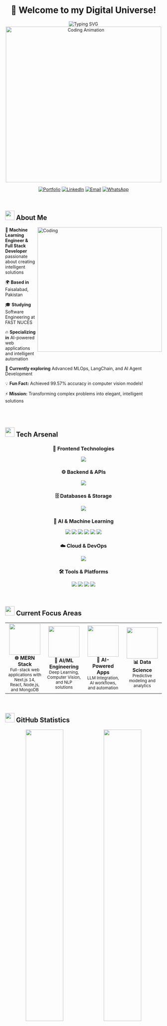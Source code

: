 # <div align="center">🚀 Welcome to my Digital Universe!</div>

<div align="center">
  <img src="https://readme-typing-svg.demolab.com?font=Poppins&weight=600&size=28&duration=3000&pause=1000&color=6366F1&background=FFFFFF00&center=true&vCenter=true&width=700&height=100&lines=Hi+there!+I'm+Nadeem+Ahmad+👋;Machine+Learning+Engineer+🤖;Full+Stack+Developer+💻;AI+Solutions+Architect+🧠;Building+the+Future+with+Code+✨" alt="Typing SVG" />
</div>

<div align="center">
  <img src="https://user-images.githubusercontent.com/74038190/225813708-98b745f2-7d22-48cf-9150-083f1b00d6c9.gif" width="500" alt="Coding Animation">
</div>

<div align="center">

[![Portfolio](https://img.shields.io/badge/🌐_Portfolio-Visit_My_Work-6366F1?style=for-the-badge&logoColor=white)](https://your-portfolio.com)
[![LinkedIn](https://img.shields.io/badge/LinkedIn-0077B5?style=for-the-badge&logo=linkedin&logoColor=white)](https://www.linkedin.com/in/nadeem-ahmad3/)
[![Email](https://img.shields.io/badge/Gmail-D14836?style=for-the-badge&logo=gmail&logoColor=white)](mailto:nadeemahmad2703@gmail.com)
[![WhatsApp](https://img.shields.io/badge/WhatsApp-25D366?style=for-the-badge&logo=whatsapp&logoColor=white)](https://wa.me/923117133585)

</div>

<br>

## <img src="https://user-images.githubusercontent.com/74038190/213844263-a8897a51-32f4-4b3b-b5c2-e1528b89f6f3.png" width="30px"> About Me

<img align="right" alt="Coding" width="400" src="https://user-images.githubusercontent.com/74038190/229223263-cf2e4b07-2615-4f87-9c38-e37600f8381a.gif">

🎯 **Machine Learning Engineer & Full Stack Developer** passionate about creating intelligent solutions

🌍 **Based in** Faisalabad, Pakistan

🎓 **Studying** Software Engineering at FAST NUCES

🔥 **Specializing in** AI-powered web applications and intelligent automation

🧠 **Currently exploring** Advanced MLOps, LangChain, and AI Agent Development

💡 **Fun Fact:** Achieved 99.57% accuracy in computer vision models!

⚡ **Mission:** Transforming complex problems into elegant, intelligent solutions

<br><br>

## <img src="https://user-images.githubusercontent.com/74038190/212284087-bbe7e430-757e-4901-90bf-4cd2ce3e1852.gif" width="30"> Tech Arsenal

<div align="center">

### 🎨 Frontend Technologies
<p align="center">
  <img src="https://skillicons.dev/icons?i=nextjs,react,typescript,javascript,html,css,tailwind,sass,bootstrap,materialui&theme=dark" />
</p>

### ⚙️ Backend & APIs
<p align="center">
  <img src="https://skillicons.dev/icons?i=nodejs,express,python,flask,fastapi,django,graphql,nginx&theme=dark" />
</p>

### 🗄️ Databases & Storage
<p align="center">
  <img src="https://skillicons.dev/icons?i=mongodb,postgresql,mysql,redis,supabase,firebase,prisma&theme=dark" />
</p>

### 🤖 AI & Machine Learning
<p align="center">
  <img src="https://skillicons.dev/icons?i=python,tensorflow,pytorch&theme=dark" />
  <img src="https://img.shields.io/badge/Scikit--Learn-F7931E?style=for-the-badge&logo=scikit-learn&logoColor=white" />
  <img src="https://img.shields.io/badge/OpenCV-27338e?style=for-the-badge&logo=OpenCV&logoColor=white" />
  <img src="https://img.shields.io/badge/Pandas-2C2D72?style=for-the-badge&logo=pandas&logoColor=white" />
  <img src="https://img.shields.io/badge/NumPy-013243?style=for-the-badge&logo=numpy&logoColor=white" />
  <img src="https://img.shields.io/badge/XGBoost-FF6600?style=for-the-badge&logo=xgboost&logoColor=white" />
</p>

### ☁️ Cloud & DevOps
<p align="center">
  <img src="https://skillicons.dev/icons?i=docker,kubernetes,aws,gcp,vercel,netlify,heroku,git,github,githubactions&theme=dark" />
</p>

### 🛠️ Tools & Platforms
<p align="center">
  <img src="https://skillicons.dev/icons?i=vscode,jupyter,postman,figma,linux,ubuntu&theme=dark" />
  <img src="https://img.shields.io/badge/Streamlit-FF4B4B?style=for-the-badge&logo=Streamlit&logoColor=white" />
  <img src="https://img.shields.io/badge/n8n-EA4B71?style=for-the-badge&logo=n8n&logoColor=white" />
  <img src="https://img.shields.io/badge/Notion-000000?style=for-the-badge&logo=notion&logoColor=white" />
</p>

</div>

<br>

## <img src="https://user-images.githubusercontent.com/74038190/212284158-e840e285-664b-44d7-b79b-e264b5e54825.gif" width="30"> Current Focus Areas

<div align="center">

<table>
<tr>
<td align="center" width="25%">
<img src="https://user-images.githubusercontent.com/74038190/212257454-16e3712e-945a-4ca2-b238-408ad0bf87e6.gif" width="100"><br>
<strong>🌐 MERN Stack</strong><br>
<sub>Full-stack web applications with Next.js 14, React, Node.js, and MongoDB</sub>
</td>
<td align="center" width="25%">
<img src="https://user-images.githubusercontent.com/74038190/212257467-871d32b7-e401-42e8-a166-fcfd7baa4c6b.gif" width="100"><br>
<strong>🤖 AI/ML Engineering</strong><br>
<sub>Deep Learning, Computer Vision, and NLP solutions</sub>
</td>
<td align="center" width="25%">
<img src="https://user-images.githubusercontent.com/74038190/212257468-1e9a91f1-b626-4baa-b15d-5c385dfa7ed2.gif" width="100"><br>
<strong>🚀 AI-Powered Apps</strong><br>
<sub>LLM Integration, AI workflows, and automation</sub>
</td>
<td align="center" width="25%">
<img src="https://user-images.githubusercontent.com/74038190/212257465-7ce8d493-cac5-494e-982a-5a9deb852c4b.gif" width="100"><br>
<strong>📊 Data Science</strong><br>
<sub>Predictive modeling and analytics</sub>
</td>
</tr>
</table>

</div>

<br>

## <img src="https://user-images.githubusercontent.com/74038190/212284100-561aa473-3905-4a80-b561-0d28506553ee.gif" width="30"> GitHub Statistics

<div align="center">

<img width="49%" src="https://github-readme-stats.vercel.app/api?username=nadeemahmad3&show_icons=true&theme=radical&hide_border=true&count_private=true&include_all_commits=true&custom_title=📊%20Nadeem's%20GitHub%20Stats" />
<img width="49%" src="https://github-readme-streak-stats.herokuapp.com/?user=nadeemahmad3&theme=radical&hide_border=true&background=0D1117&stroke=6366F1&ring=6366F1&fire=FF6B6B&currStreakLabel=6366F1" />

</div>

<div align="center">

<img width="40%" src="https://github-readme-stats.vercel.app/api/top-langs/?username=nadeemahmad3&layout=compact&theme=radical&hide_border=true&langs_count=10&custom_title=🔥%20Most%20Used%20Languages" />
<img width="56%" src="https://github-readme-activity-graph.vercel.app/graph?username=nadeemahmad3&theme=react-dark&hide_border=true&area=true&bg_color=0D1117&color=6366F1&line=FF6B6B&point=58A6FF" />

</div>

<div align="center">

<img src="https://github-profile-trophy.vercel.app/?username=nadeemahmad3&theme=radical&no-frame=true&margin-w=15&margin-h=15&column=7&title=Stars,Followers,Commits,Repositories,MultipleLang,PullRequest,Issues" />

</div>

<br>

## <img src="https://user-images.githubusercontent.com/74038190/212257472-08e52665-c503-4bd9-aa20-f5a4dae769b5.gif" width="30"> Featured Projects

<div align="center">

<table>
<tr>
<td width="50%" align="center">
<br>
<img src="https://github-readme-stats.vercel.app/api/pin/?username=nadeemahmad3&repo=salesforecaster-pro&theme=radical&hide_border=true&show_owner=true" />
<br><br>
<strong>🎯 SalesForecaster Pro</strong><br>
<img src="https://img.shields.io/badge/XGBoost-FF6600?style=flat-square&logo=xgboost&logoColor=white" />
<img src="https://img.shields.io/badge/Python-3776AB?style=flat-square&logo=python&logoColor=white" />
<img src="https://img.shields.io/badge/Streamlit-FF4B4B?style=flat-square&logo=streamlit&logoColor=white" />
<br>
<sub>📊 92% Accuracy | Advanced ML forecasting system</sub>
</td>
<td width="50%" align="center">
<br>
<img src="https://github-readme-stats.vercel.app/api/pin/?username=nadeemahmad3&repo=traffic-sign-recognition&theme=radical&hide_border=true&show_owner=true" />
<br><br>
<strong>🚦 Traffic Sign Recognition</strong><br>
<img src="https://img.shields.io/badge/TensorFlow-FF6F00?style=flat-square&logo=tensorflow&logoColor=white" />
<img src="https://img.shields.io/badge/OpenCV-27338e?style=flat-square&logo=OpenCV&logoColor=white" />
<img src="https://img.shields.io/badge/CNN-EE4C2C?style=flat-square&logo=pytorch&logoColor=white" />
<br>
<sub>🎯 99.57% Accuracy | Computer vision excellence</sub>
</td>
</tr>
<tr>
<td width="50%" align="center">
<br>
<img src="https://github-readme-stats.vercel.app/api/pin/?username=nadeemahmad3&repo=educonnect-pakistan&theme=radical&hide_border=true&show_owner=true" />
<br><br>
<strong>🎓 EduConnect Pakistan</strong><br>
<img src="https://img.shields.io/badge/Next.js-000000?style=flat-square&logo=next.js&logoColor=white" />
<img src="https://img.shields.io/badge/MongoDB-47A248?style=flat-square&logo=mongodb&logoColor=white" />
<img src="https://img.shields.io/badge/Node.js-339933?style=flat-square&logo=node.js&logoColor=white" />
<br>
<sub>🌐 Full-featured educational platform</sub>
</td>
<td width="50%" align="center">
<br>
<img src="https://github-readme-stats.vercel.app/api/pin/?username=nadeemahmad3&repo=resume-tailor-ai&theme=radical&hide_border=true&show_owner=true" />
<br><br>
<strong>📄 Resume Tailor AI</strong><br>
<img src="https://img.shields.io/badge/Gemini-4285F4?style=flat-square&logo=google&logoColor=white" />
<img src="https://img.shields.io/badge/n8n-EA4B71?style=flat-square&logo=n8n&logoColor=white" />
<img src="https://img.shields.io/badge/React-61DAFB?style=flat-square&logo=react&logoColor=black" />
<br>
<sub>🤖 AI-powered resume optimization</sub>
</td>
</tr>
</table>

</div>

<br>

## <img src="https://user-images.githubusercontent.com/74038190/212284115-f47cd8ff-2ffb-4b04-b5bf-4d1c14c0247f.gif" width="30"> Skills Mastery

<div align="center">

<table>
<tr>
<td width="50%">

### 🎨 Frontend Development
![Next.js](https://img.shields.io/badge/Next.js-95%25-000000?style=flat&logo=next.js&logoColor=white&labelColor=000000)
![React](https://img.shields.io/badge/React-90%25-61DAFB?style=flat&logo=react&logoColor=white&labelColor=20232A)
![TypeScript](https://img.shields.io/badge/TypeScript-85%25-3178C6?style=flat&logo=typescript&logoColor=white&labelColor=3178C6)
![Tailwind CSS](https://img.shields.io/badge/Tailwind%20CSS-88%25-38B2AC?style=flat&logo=tailwind-css&logoColor=white&labelColor=38B2AC)

</td>
<td width="50%">

### ⚙️ Backend Development
![Node.js](https://img.shields.io/badge/Node.js-90%25-339933?style=flat&logo=node.js&logoColor=white&labelColor=339933)
![Python](https://img.shields.io/badge/Python-95%25-3776AB?style=flat&logo=python&logoColor=white&labelColor=3776AB)
![Express](https://img.shields.io/badge/Express-85%25-000000?style=flat&logo=express&logoColor=white&labelColor=000000)
![FastAPI](https://img.shields.io/badge/FastAPI-82%25-009688?style=flat&logo=fastapi&logoColor=white&labelColor=009688)

</td>
</tr>
<tr>
<td width="50%">

### 🤖 AI/ML Engineering
![Machine Learning](https://img.shields.io/badge/Machine%20Learning-92%25-FF6F00?style=flat&logo=tensorflow&logoColor=white&labelColor=FF6F00)
![Deep Learning](https://img.shields.io/badge/Deep%20Learning-88%25-EE4C2C?style=flat&logo=pytorch&logoColor=white&labelColor=EE4C2C)
![Computer Vision](https://img.shields.io/badge/Computer%20Vision-90%25-5C3EE8?style=flat&logo=opencv&logoColor=white&labelColor=5C3EE8)
![NLP](https://img.shields.io/badge/NLP-85%25-FF6B6B?style=flat&logo=huggingface&logoColor=white&labelColor=FF6B6B)

</td>
<td width="50%">

### 🗄️ Database & Cloud
![MongoDB](https://img.shields.io/badge/MongoDB-85%25-47A248?style=flat&logo=mongodb&logoColor=white&labelColor=47A248)
![PostgreSQL](https://img.shields.io/badge/PostgreSQL-80%25-336791?style=flat&logo=postgresql&logoColor=white&labelColor=336791)
![Docker](https://img.shields.io/badge/Docker-75%25-2496ED?style=flat&logo=docker&logoColor=white&labelColor=2496ED)
![AWS](https://img.shields.io/badge/AWS-70%25-FF9900?style=flat&logo=amazon-aws&logoColor=white&labelColor=FF9900)

</td>
</tr>
</table>

</div>

<br>

## <img src="https://user-images.githubusercontent.com/74038190/212284158-e840e285-664b-44d7-b79b-e264b5e54825.gif" width="30"> Achievement Highlights

<div align="center">

<table>
<tr>
<td align="center">
<img src="https://user-images.githubusercontent.com/74038190/212257460-738ff738-247f-4445-a718-cdd0ca76e2db.gif" width="50"><br>
<strong>99.57%</strong><br>
<sub>Traffic Sign Recognition<br>Computer Vision Accuracy</sub>
</td>
<td align="center">
<img src="https://user-images.githubusercontent.com/74038190/212257463-4d82cb6a-7d2d-4dce-9066-fb1eb9cddf09.gif" width="50"><br>
<strong>92%</strong><br>
<sub>Sales Forecasting<br>XGBoost Model Accuracy</sub>
</td>
<td align="center">
<img src="https://user-images.githubusercontent.com/74038190/212257465-7ce8d493-cac5-494e-982a-5a9deb852c4b.gif" width="50"><br>
<strong>92%</strong><br>
<sub>Deepfake Audio Detection<br>Classification Accuracy</sub>
</td>
<td align="center">
<img src="https://user-images.githubusercontent.com/74038190/212257468-1e9a91f1-b626-4baa-b15d-5c385dfa7ed2.gif" width="50"><br>
<strong>AI-Powered</strong><br>
<sub>Gemini 2.0 Integration<br>Resume Analysis System</sub>
</td>
</tr>
</table>

</div>

<br>

## <img src="https://user-images.githubusercontent.com/74038190/212257454-16e3712e-945a-4ca2-b238-408ad0bf87e6.gif" width="30"> Let's Connect!

<div align="center">

<img src="https://user-images.githubusercontent.com/74038190/212284087-bbe7e430-757e-4901-90bf-4cd2ce3e1852.gif" width="400">

### 🤝 Ready to collaborate on something amazing?

<p>
<a href="https://www.linkedin.com/in/nadeem-ahmad3/"><img src="https://img.shields.io/badge/LinkedIn-0077B5?style=for-the-badge&logo=linkedin&logoColor=white" /></a>
<a href="mailto:nadeemahmad2703@gmail.com"><img src="https://img.shields.io/badge/Gmail-D14836?style=for-the-badge&logo=gmail&logoColor=white" /></a>
<a href="https://wa.me/923117133585"><img src="https://img.shields.io/badge/WhatsApp-25D366?style=for-the-badge&logo=whatsapp&logoColor=white" /></a>
<a href="#"><img src="https://img.shields.io/badge/Portfolio-FF5722?style=for-the-badge&logo=todoist&logoColor=white" /></a>
</p>

### 💫 "Transforming Ideas into Intelligent Solutions!"

<img src="https://komarev.com/ghpvc/?username=nadeemahmad3&color=6366f1&style=for-the-badge&label=Profile+Visitors" />

</div>

---

<div align="center">

![Snake Animation](https://raw.githubusercontent.com/nadeemahmad3/nadeemahmad3/output/github-contribution-grid-snake-dark.svg)

<br>

**⭐ Star my repositories if they inspire you! | 🤝 Open to exciting collaborations**

<img src="https://user-images.githubusercontent.com/74038190/212284158-e840e285-664b-44d7-b79b-e264b5e54825.gif" width="200">

</div>

